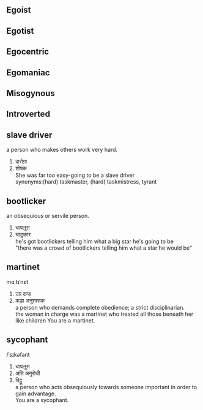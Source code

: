 ## Egoist
## Egotist
## Egocentric 
## Egomaniac 
## Misogynous
## Introverted

## slave driver
a person who makes others work very hard.
1. दारोग़ा
2. शोषक <br />
She was far too easy-going to be a slave driver <br />
synonyms:(hard) taskmaster, (hard) taskmistress, tyrant

## bootlicker 
an obsequious or servile person.
1. चापलूस
2. चाटुकार <br />
he's got bootlickers telling him what a big star he's going to be <br />
"there was a crowd of bootlickers telling him what a star he would be" 

## martinet
mɑːtɪˈnɛt
1. उग्र दण्ड
2. कड़ा अनुशासक <br />
a person who demands complete obedience; a strict disciplinarian. <br />
the woman in charge was a martinet who treated all those beneath her like children
You are a martinet. 

## sycophant
/ˈsɪkəfant
1. चापलूस
2. अति अनुरोधी
1. पिट्ठू <br />
a person who acts obsequiously towards someone important in order to gain advantage. <br />
You are a sycophant. 
